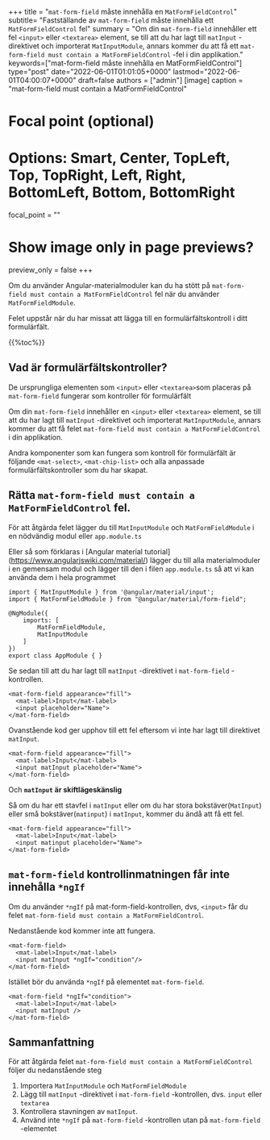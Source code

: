+++
title   = "`mat-form-field` måste innehålla en `MatFormFieldControl`"
subtitle= "Fastställande av `mat-form-field` måste innehålla ett `MatFormFieldControl` fel"
summary = "Om din `mat-form-field` innehåller ett fel `<input>` eller `<textarea>` element, se till att du har lagt till `matInput` -direktivet och importerat `MatInputModule`, annars kommer du att få ett `mat-form-field must contain a MatFormFieldControl` -fel i din applikation."
keywords=["mat-form-field måste innehålla en MatFormFieldControl"]
type="post"
date="2022-06-01T01:01:05+0000"
lastmod="2022-06-01T04:00:07+0000"
draft=false
authors = ["admin"]
[image]
  caption = "mat-form-field must contain a MatFormFieldControl"

  # Focal point (optional)
  # Options: Smart, Center, TopLeft, Top, TopRight, Left, Right, BottomLeft, Bottom, BottomRight
  focal_point = ""

  # Show image only in page previews?
  preview_only = false
+++

Om du använder Angular-materialmoduler kan du ha stött på `mat-form-field must contain a MatFormFieldControl` fel när du använder `MatFormFieldModule`.

Felet uppstår när du har missat att lägga till en formulärfältskontroll i ditt formulärfält.

{{%toc%}}

## Vad är formulärfältskontroller? 

De ursprungliga elementen som `<input>` eller `<textarea>`som placeras på `mat-form-field` fungerar som kontroller för formulärfält 

Om din `mat-form-field` innehåller en `<input>` eller `<textarea>` element, se till att du har lagt till `matInput` -direktivet och importerat `MatInputModule`, annars kommer du att få felet `mat-form-field must contain a MatFormFieldControl` i din applikation.

Andra komponenter som kan fungera som kontroll för formulärfält är följande `<mat-select>`, `<mat-chip-list>` och alla anpassade formulärfältskontroller som du har skapat.


## Rätta `mat-form-field must contain a MatFormFieldControl` fel.

För att åtgärda felet lägger du till `MatInputModule` och `MatFormFieldModule` i en nödvändig modul eller `app.module.ts` 

Eller så som förklaras i [Angular material tutorial] (https://www.angularjswiki.com/material/) lägger du till alla materialmoduler i en gemensam modul och lägger till den i filen `app.module.ts` så att vi kan använda dem i hela programmet 

```
import { MatInputModule } from '@angular/material/input';
import { MatFormFieldModule } from "@angular/material/form-field";

@NgModule({
    imports: [
        MatFormFieldModule,
        MatInputModule
    ]
})
export class AppModule { }

```

Se sedan till att du har lagt till `matInput` -direktivet i `mat-form-field` -kontrollen.

```
<mat-form-field appearance="fill">
  <mat-label>Input</mat-label>
  <input placeholder="Name">
</mat-form-field>
```

Ovanstående kod ger upphov till ett fel eftersom vi inte har lagt till direktivet `matInput`.

```
<mat-form-field appearance="fill">
  <mat-label>Input</mat-label>
  <input matInput placeholder="Name">
</mat-form-field>
```

Och **`matInput` är skiftlägeskänslig** 

Så om du har ett stavfel i `matInput` eller om du har stora bokstäver(`MatInput`) eller små bokstäver(`matinput`) i `matInput`, kommer du ändå att få ett fel.

```
<mat-form-field appearance="fill">
  <mat-label>Input</mat-label>
  <input matinput placeholder="Name">
</mat-form-field>
```

## `mat-form-field` kontrollinmatningen får inte innehålla `*ngIf`

Om du använder `*ngIf` på mat-form-field-kontrollen, dvs, `<input>` får du felet `mat-form-field must contain a MatFormFieldControl`.

Nedanstående kod kommer inte att fungera.

```
<mat-form-field>
  <mat-label>Input</mat-label>
  <input matInput *ngIf="condition"/>
</mat-form-field>
```

Istället bör du använda `*ngIf` på elementet `mat-form-field`.

```
<mat-form-field *ngIf="condition">
  <mat-label>Input</mat-label>
  <input matInput />
</mat-form-field>

```

## Sammanfattning

För att åtgärda felet `mat-form-field must contain a MatFormFieldControl` följer du nedanstående steg

1. Importera `MatInputModule` och `MatFormFieldModule` 
2. Lägg till `matInput` -direktivet i `mat-form-field` -kontrollen, dvs. `input` eller `textarea`
3. Kontrollera stavningen av `matInput`.
4. Använd inte `*ngIf` på `mat-form-field` -kontrollen utan på `mat-form-field` -elementet

